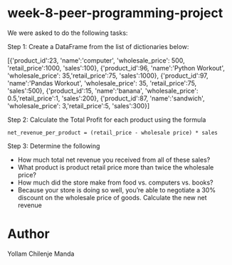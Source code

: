 # week-8-peer-programming-project
We were asked to do the following tasks:

Step 1: Create a DataFrame from the list of dictionaries below:

[{'product_id':23, 'name':'computer', 'wholesale_price': 500, 'retail_price':1000, 'sales':100}, 
{'product_id':96, 'name':'Python Workout', 'wholesale_price': 35,'retail_price':75, 'sales':1000},
{'product_id':97, 'name':'Pandas Workout', 'wholesale_price': 35, 'retail_price':75, 'sales':500},
{'product_id':15, 'name':'banana', 'wholesale_price': 0.5,'retail_price':1, 'sales':200},
{'product_id':87, 'name':'sandwich', 'wholesale_price': 3,'retail_price':5, 'sales':300}]

Step 2:  Calculate the Total Profit for each product using the formula 
```
net_revenue_per_product = (retail_price - wholesale price) * sales
```
Step 3: Determine the following
- How much total net revenue you received from all of these sales?
- What product is product retail price more than twice the wholesale price?
- How much did the store make from food vs. computers vs. books?
- Because your store is doing so well, you’re able to negotiate a 30% discount on the wholesale price of goods. Calculate the new net revenue
# Author
Yollam Chilenje Manda
